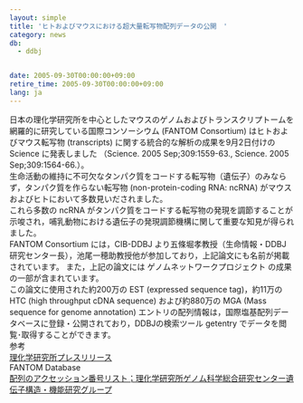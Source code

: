 ```yaml
---
layout: simple
title: 'ヒトおよびマウスにおける超大量転写物配列データの公開　'
category: news
db:
  - ddbj


date: 2005-09-30T00:00:00+09:00
retire_time: 2005-09-30T00:00:00+09:00
lang: ja
---
```


日本の理化学研究所を中心としたマウスのゲノムおよびトランスクリプトームを網羅的に研究している国際コンソーシウム (FANTOM Consortium) はヒトおよびマウス転写物 (transcripts) に関する統合的な解析の成果を9月2日付けの Science に発表しました （Science. 2005 Sep;309:1559-63., Science. 2005 Sep;309:1564-66.）。<br>生命活動の維持に不可欠なタンパク質をコードする転写物（遺伝子）のみならず，タンパク質を作らない転写物 (non-protein-coding RNA: ncRNA) がマウスおよびヒトにおいて多数見いだされました。<br>これら多数の ncRNA がタンパク質をコードする転写物の発現を調節することが示唆され，哺乳動物における遺伝子の発現調節機構に関して重要な知見が得られました。<br>FANTOM Consortium には，CIB-DDBJ より五條堀孝教授（生命情報・DDBJ 研究センター長），池尾一穂助教授他が参加しており，上記論文にも名前が掲載されています。 また，上記の論文には ゲノムネットワークプロジェクト の成果の一部が含まれています。<br>この論文に使用された約200万の EST (expressed sequence tag)，約11万の HTC (high throughput cDNA sequence) および約880万の MGA (Mass sequence for genome annotation) エントリの配列情報は，国際塩基配列データベースに登録・公開されており，DDBJの検索ツール getentry でデータを閲覧･取得することができます。<br>参考<br><a href="http://www.riken.go.jp/r-world/info/release/press/2005/050902/index.html">理化学研究所プレスリリース</a><br>FANTOM Database<br><a href="http://www.osc.riken.jp/">配列のアクセッション番号リスト；理化学研究所ゲノム科学総合研究センター遺伝子構造・機能研究グループ</a>
